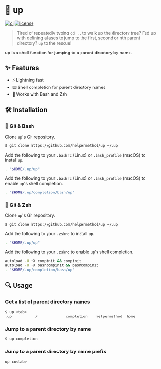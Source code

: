 # :climbing: up

[![ci](https://github.com/helpermethod/up/actions/workflows/ci.yml/badge.svg)](https://github.com/helpermethod/up/actions/workflows/ci.yml)
[![license](https://badgen.net/badge/license/MIT/blue)](https://github.com/helpermethod/up/blob/main/LICENSE)

> Tired of repeatedly typing `cd ..` to walk up the directory tree? Fed up with defining aliases to jump to the first, second or nth parent directory? `up` to the rescue!

up is a shell function for jumping to a parent directory by name.

## :sparkles: Features

* :zap: Lightning fast
* :keyboard: Shell completion for parent directory names
* :shell: Works with Bash and Zsh

## :hammer_and_wrench: Installation

### :shell: Git & Bash

Clone `up`'s Git repository.

```sh
$ git clone https://github.com/helpermethod/up ~/.up
```

Add the following to your `.bashrc` (Linux) or `.bash_profile` (macOS) to install `up`.

```sh
. "$HOME/.up/up"
```

Add the following to your `.bashrc` (Linux) or `.bash_profile` (macOS) to enable `up`'s shell completion.

```sh
. "$HOME/.up/completion/bash/up"
```

### :shell: Git & Zsh

Clone `up`'s Git repository.

```sh
$ git clone https://github.com/helpermethod/up ~/.up
```

Add the following to your `.zshrc` to install `up`.

```sh
. "$HOME/.up/up"
```

Add the following to your `.zshrc` to enable `up`'s shell completion.

```sh
autoload -U +X compinit && compinit
autoload -U +X bashcompinit && bashcompinit
. "$HOME/.up/completion/bash/up"
```

## :mag: Usage

### Get a list of parent directory names

```sh
$ up <tab>
.up           /             completion    helpermethod  home
```

 ### Jump to a parent directory by name

```sh
$ up completion
```

### Jump to a parent directory by name prefix

```sh
up co<tab>
```
